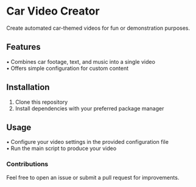 # Car Video Creator

Create automated car-themed videos for fun or demonstration purposes.

## Features

• Combines car footage, text, and music into a single video  
• Offers simple configuration for custom content

## Installation

1. Clone this repository
2. Install dependencies with your preferred package manager

## Usage

• Configure your video settings in the provided configuration file  
• Run the main script to produce your video

### Contributions

Feel free to open an issue or submit a pull request for improvements.
